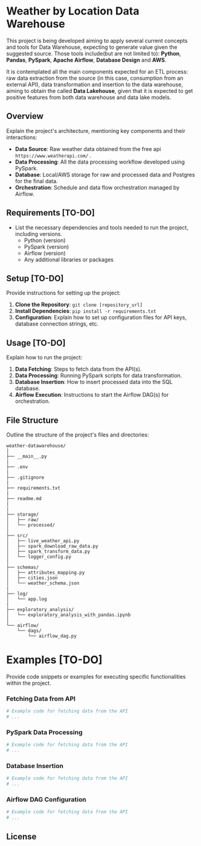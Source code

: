 # Weather by Location Data Warehouse

This project is being developed aiming to apply several current concepts and tools for Data Warehouse, expecting to generate value given the suggested source. Those tools include(but are not limited to): **Python**, **Pandas**, **PySpark**, **Apache Airflow**, **Database Design** and **AWS**.

It is contemplated all the main components expected for an ETL process: raw data extraction from the source (in this case, consumption from an external API), data transformation and insertion to the data warehouse, aiming to obtain the called **Data Lakehouse**, given that it is expected to get positive features from both data warehouse and data lake models.

## Overview

Explain the project's architecture, mentioning key components and their interactions:

- **Data Source**: Raw weather data obtained from the free api `https://www.weatherapi.com/` .
- **Data Processing**: All the data processing workflow developed using PySpark.
- **Database**: Local/AWS storage for raw and processed data and Postgres for the final data.
- **Orchestration**: Schedule and data flow orchestration managed by Airflow.

## Requirements [TO-DO]

- List the necessary dependencies and tools needed to run the project, including versions.
  - Python (version)
  - PySpark (version)
  - Airflow (version)
  - Any additional libraries or packages

## Setup [TO-DO]

Provide instructions for setting up the project:

1. **Clone the Repository**: `git clone [repository_url]`
2. **Install Dependencies**: `pip install -r requirements.txt`
3. **Configuration**: Explain how to set up configuration files for API keys, database connection strings, etc.

## Usage [TO-DO]

Explain how to run the project:

1. **Data Fetching**: Steps to fetch data from the API(s).
2. **Data Processing**: Running PySpark scripts for data transformation.
3. **Database Insertion**: How to insert processed data into the SQL database.
4. **Airflow Execution**: Instructions to start the Airflow DAG(s) for orchestration.

## File Structure

Outline the structure of the project's files and directories:
```
weather-datawarehouse/
│
├── __main__.py
|
├── .env
|
├── .gitignore
|
├── requirements.txt
|
├── readme.md
|
|
├── storage/
│   ├── raw/
│   └── processed/
│
├── src/
│   ├── live_weather_api.py
│   ├── spark_download_raw_data.py
│   ├── spark_transform_data.py
│   └── logger_config.py
│
├── schemas/
│   ├── attributes_mapping.py
│   ├── cities.json
│   └── weather_schema.json
|
├── log/
│   └── app.log
|
├── exploratory_analysis/
│   └── exploratory_analysis_with_pandas.ipynb
│
└── airflow/
    └── dags/
        └── airflow_dag.py
```

# Examples [TO-DO]

Provide code snippets or examples for executing specific functionalities within the project.

### Fetching Data from API

```python
# Example code for fetching data from the API
# ...
```
### PySpark Data Processing

```python
# Example code for fetching data from the API
# ...
```

### Database Insertion


```python
# Example code for fetching data from the API
# ...
```
### Airflow DAG Configuration

```python
# Example code for fetching data from the API
# ...
```
## License


